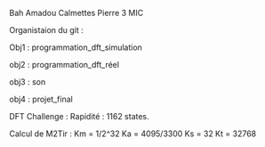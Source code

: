 Bah Amadou
Calmettes Pierre
3 MIC


Organistaion du git : 

Obj1 : programmation_dft_simulation

obj2 : programmation_dft_réel

obj3 : son

obj4 : projet_final



DFT Challenge :
Rapidité : 1162 states.


Calcul de M2Tir :
Km = 1/2^32
Ka = 4095/3300
Ks = 32
Kt = 32768
